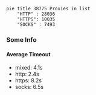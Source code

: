 
```mermaid
pie title 38775 Proxies in list
    "HTTP" : 28036
    "HTTPS": 10035
    "SOCKS" : 7493
```

### Some Info
#### Average Timeout

- mixed: 4.1s
- http: 2.4s
- https: 8.2s
- socks: 6.5s